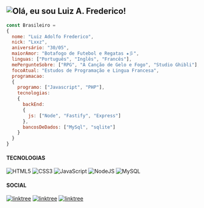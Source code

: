  ## ![Olá, eu sou Luiz A. Frederico!](https://github.com/user-attachments/assets/638ae941-0502-425c-a58d-e7019df8eba4)


```javascript
const Brasileiro =
{
  nome: "Luiz Adolfo Frederico",
  nick: "Lxxz",
  aniversário: "30/05",
  maiorAmor: "Botafogo de Futebol e Regatas ★彡",
  linguas: ["Português", "Inglês", "Francês"],
  mePergunteSobre: ["RPG", "A Canção de Gelo e Fogo", "Studio Ghibli"],
  focoAtual: "Estudos de Programação e Lingua Francesa",
  programacao:
  {
    programo: ["Javascript", "PHP"],
    tecnologias:
    {
      backEnd:
      {
        js: ["Node", "Fastify", "Express"]
      },
      bancosDeDados: ["MySql", "sqlite"]
    }
  }
}
```

#### TECNOLOGIAS

![HTML5](https://img.shields.io/badge/html5-%23E34F26.svg?style=for-the-badge&logo=html5&logoColor=white) ![CSS3](https://img.shields.io/badge/css3-%231572B6.svg?style=for-the-badge&logo=css3&logoColor=white) ![JavaScript](https://img.shields.io/badge/javascript-%23323330.svg?style=for-the-badge&logo=javascript&logoColor=%23F7DF1E) ![NodeJS](https://img.shields.io/badge/node.js-6DA55F?style=for-the-badge&logo=node.js&logoColor=white) ![MySQL](https://img.shields.io/badge/mysql-4479A1.svg?style=for-the-badge&logo=mysql&logoColor=white)

#### SOCIAL

[![linktree](https://img.shields.io/badge/instagram-E4405F?style=for-the-badge&logo=instagram&logoColor=white)](https://instagram/la.frederico) [![linktree](https://img.shields.io/badge/threads-000000?style=for-the-badge&logo=threads&logoColor=white)](https://www.threads.net/@la.frederico) [![linktree](https://img.shields.io/badge/spotify-1DB954?style=for-the-badge&logo=spotify&logoColor=white)]()
